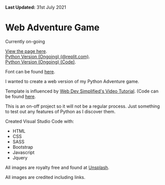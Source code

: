 **Last Updated:** 31st July 2021

# Web Adventure Game

Currently on-going

[View the page here](https://shadowecco.github.io/portfolio/adventure-game-web/).<br />
[Python Version (Ongoing) (@replit.com)](https://replit.com/@HelenYates/Adventure-Game-v2).<br />
[Python Version (Ongoing) (Code)](https://github.com/shadowecco/tech-projects/tree/main/python-projects/adventure-game-python/v2).

Font can be found [here](https://www.1001fonts.com/enchanted-land-font.html).

I wanted to create a web version of my Python Adventure game. 

Template is influenced by [Web Dev Simplified's Video Tutorial](https://www.youtube.com/watch?v=R1S_NhKkvGA). (Code can be found [here](https://github.com/WebDevSimplified/JavaScript-Text-Adventure).

This is an on-off project so it will not be a regular process. Just something to test out any features of Python as I 
discover them.

Created  Visual Studio Code with:

- HTML
- CSS
- SASS
- Bootstrap
- Javascript
- Jquery

All images are royalty free and found at [Unsplash](https://unsplash.com/).

All images are credited including links. 
